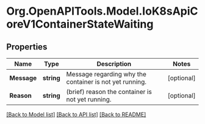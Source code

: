 
# Org.OpenAPITools.Model.IoK8sApiCoreV1ContainerStateWaiting

## Properties

Name | Type | Description | Notes
------------ | ------------- | ------------- | -------------
**Message** | **string** | Message regarding why the container is not yet running. | [optional] 
**Reason** | **string** | (brief) reason the container is not yet running. | [optional] 

[[Back to Model list]](../README.md#documentation-for-models)
[[Back to API list]](../README.md#documentation-for-api-endpoints)
[[Back to README]](../README.md)

